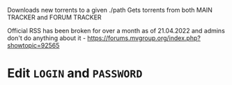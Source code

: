 Downloads new torrents to a given ./path
Gets torrents from both MAIN TRACKER and FORUM TRACKER

Official RSS has been broken for over a month as of 21.04.2022 and admins don't do anything about it - https://forums.mvgroup.org/index.php?showtopic=92565

# Edit `LOGIN` and `PASSWORD`
